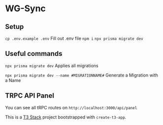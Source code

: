 # WG-Sync

## Setup
`cp .env.example .env` Fill out .env file
`npm i`
`npx prisma migrate dev`

## Useful commands
`npx prisma migrate dev` Applies all migrations

`npx prisma migrate dev --name #MIGRATIONNAME#` Generate a Migration with a Name

## TRPC API Panel

You can see all tRPC routes on `http://localhost:3000/api/panel`

This is a [T3 Stack](https://create.t3.gg/) project bootstrapped with `create-t3-app`.